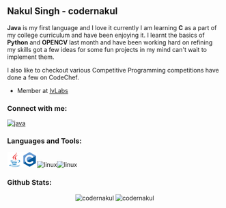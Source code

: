 ## Nakul Singh - codernakul

**Java** is my first language and I love it currently I am learning **C** as a part of my college curriculum and have been enjoying it. I learnt the basics of **Python** and **OPENCV** last month and have been working hard on refining my skills got a few ideas for some fun projects in my mind can\'t wait to implement them.

I also like to checkout various Competitive Programming competitions have done a few on CodeChef.

* Member at [IvLabs](https://github.com/IvLabs)

### Connect with me:

<p align="left"> 
<a href="https://www.linkedin.com/in/er-nakul-singh/" target="_blank" rel="noreferrer"> <img src="https://cdn.jsdelivr.net/gh/devicons/devicon/icons/linkedin/linkedin-original.svg" alt="java" width="35" height="35"/> </a> </p>

### Languages and Tools:

<p align="left"> 
<img src="https://raw.githubusercontent.com/devicons/devicon/master/icons/java/java-original.svg" alt="java" width="35" height="35"/><img src="https://raw.githubusercontent.com/devicons/devicon/master/icons/c/c-original.svg" alt="c" width="35" height="35"/><img src="https://cdn.jsdelivr.net/gh/devicons/devicon/icons/linux/linux-original.svg" alt="linux" width="35" height="35"/><img src="https://cdn.jsdelivr.net/gh/devicons/devicon/icons/python/python-original.svg" alt="linux" width="35" height="35"/></p>

### Github Stats:

<p align="center"><img height="160em" src="https://github-readme-stats.vercel.app/api?username=codernakul&hide_border=true&count_private=true&show_icons=true&theme=dark" alt="codernakul" align = "center"/> <img height="160em" src="https://github-readme-stats.vercel.app/api/top-langs?username=codernakul&show_icons=true&locale=en&layout=compact&hide_border=true&theme=dark" alt="codernakul" align = "center"/></p>
